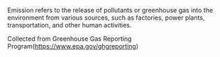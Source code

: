 Emission refers to the release of pollutants or greenhouse gas into the environment from various sources, such as factories, power plants, transportation, and other human activities.

Collected from Greenhouse Gas Reporting Program(https://www.epa.gov/ghgreporting)

